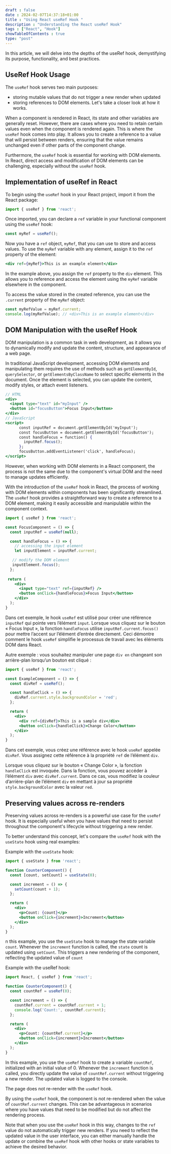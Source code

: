 ```yaml
--- 
draft : false
date : 2024-02-07T14:37:18+01:00
title : "Using React useRef Hook "
description : "Understanding the React useRef Hook"
tags : ["React", "Hook"]
showTableOfContents : true
type: "post"
---
```


In this article, we will delve into the depths of the useRef hook, demystifying its purpose, functionality, and best practices.

## UseRef Hook Usage

The `useRef` hook serves two main purposes: 
* storing mutable values that do not trigger a new render when updated 
* storing references to DOM elements. Let's take a closer look at how it works.

When a component is rendered in React, its state and other variables are generally reset. However, there are cases where you need to retain certain values even when the component is rendered again. This is where the `useRef` hook comes into play. It allows you to create a reference to a value that will persist between renders, ensuring that the value remains unchanged even if other parts of the component change.

Furthermore, the `useRef` hook is essential for working with DOM elements. In React, direct access and modification of DOM elements can be challenging, especially without the `useRef` hook.

## Implementation of useRef in React

To begin using the `useRef` hook in your React project, import it from the React package:
```javascript
import { useRef } from 'react';
```
Once imported, you can declare a `ref` variable in your functional component using the `useRef` hook:

```jsx
const myRef = useRef();
```
Now you have a `ref` object, `myRef`, that you can use to store and access values. To use the `myRef` variable with any element, assign it to the `ref` property of the element:

```jsx
<div ref={myRef}>This is an example element</div>
```

In the example above, you assign the `ref` property to the `div` element. This allows you to reference and access the element using the `myRef` variable elsewhere in the component.

To access the value stored in the created reference, you can use the `.current` property of the `myRef` object:

```jsx
const myRefValue = myRef.current;
console.log(myRefValue); // <div>This is an example element</div>
```


## DOM Manipulation with the useRef Hook

DOM manipulation is a common task in web development, as it allows you to dynamically modify and update the content, structure, and appearance of a web page.

In traditional JavaScript development, accessing DOM elements and manipulating them requires the use of methods such as `getElementById`, `querySelector`, or `getElementsByClassName` to select specific elements in the document. Once the element is selected, you can update the content, modify styles, or attach event listeners.

```jsx
// HTML
<div>
  <input type="text" id="myInput" />
  <button id="focusButton">Focus Input</button>
</div>
// JavaScript
<script>
      const inputRef = document.getElementById('myInput');
      const focusButton = document.getElementById('focusButton');
      const handleFocus = function() {
        inputRef.focus();
      };
      focusButton.addEventListener('click', handleFocus);
</script>
```

However, when working with DOM elements in a React component, the process is not the same due to the component's virtual DOM and the need to manage updates efficiently.

With the introduction of the `useRef` hook in React, the process of working with DOM elements within components has been significantly streamlined. The `useRef` hook provides a straightforward way to create a reference to a DOM element, making it easily accessible and manipulable within the component context.

```jsx
import { useRef } from 'react';

const FocusComponent = () => {
  const inputRef = useRef(null);

  const handleFocus = () => {
    // accessing the input element
    let inputElement = inputRef.current;

   // modify the DOM element
   inputElement.focus();
  };
 
 return (
    <div>
      <input type="text" ref={inputRef} />
      <button onClick={handleFocus}>Focus Input</button>
    </div>
  );
}
```

Dans cet exemple, le hook `useRef` est utilisé pour créer une référence `inputRef` qui pointe vers l’élément `input`. Lorsque vous cliquez sur le bouton « Focus Input », la fonction `handleFocus` utilise `inputRef.current.focus()` pour mettre l’accent sur l’élément d’entrée directement. Ceci démontre comment le hook `useRef` simplifie le processus de travail avec les éléments DOM dans React.

Autre exemple : vous souhaitez manipuler une page `div en` changeant son arrière-plan lorsqu’un bouton est cliqué :

```jsx
import { useRef } from 'react';

const ExampleComponent = () => {
  const divRef = useRef();

  const handleClick = () => {
    divRef.current.style.backgroundColor = 'red';
  };

  return (
    <div>
      <div ref={divRef}>This is a sample div</div>
      <button onClick={handleClick}>Change Color</button>
    </div>
  );
}
```

Dans cet exemple, vous créez une référence avec le hook `useRef` appelée `divRef`. Vous assignez cette référence à la propriété `ref` de l’élément `div`.

Lorsque vous cliquez sur le bouton « Change Color », la fonction `handleClick` est invoquée. Dans la fonction, vous pouvez accéder à l’élément `div` avec `divRef.current`. Dans ce cas, vous modifiez la couleur d’arrière-plan de l’élément `div` en mettant à jour sa propriété `style.backgroundColor` avec la valeur `red`.

## Preserving values across re-renders

Preserving values across re-renders is a powerful use case for the `useRef` hook. It is especially useful when you have values that need to persist throughout the component's lifecycle without triggering a new render.

To better understand this concept, let's compare the `useRef` hook with the `useState` hook using real examples:

Example with the `useState` hook:
```jsx
import { useState } from 'react';

function CounterComponent() {
  const [count, setCount] = useState(0);

  const increment = () => {
    setCount(count + 1);
  };

  return (
    <div>
      <p>Count: {count}</p>
      <button onClick={increment}>Increment</button>
    </div>
  );
}
```
n this example, you use the `useState` hook to manage the state variable `count`. Whenever the `increment` function is called, the `state` count is updated using `setCount`. This triggers a new rendering of the component, reflecting the updated value of `count`

Example with the useRef hook:
```jsx
import React, { useRef } from 'react';

function CounterComponent() {
  const countRef = useRef(0);

  const increment = () => {
    countRef.current = countRef.current + 1;
    console.log('Count:', countRef.current);
  };

  return (
    <div>
      <p>Count: {countRef.current}</p>
      <button onClick={increment}>Increment</button>
    </div>
  );
}
```

In this example, you use the `useRef` hook to create a variable `countRef`, initialized with an initial value of 0. Whenever the `increment` function is called, you directly update the value of `countRef.current` without triggering a new render. The updated value is logged to the console.

The page does not re-render with the `useRef` hook.

By using the `useRef` hook, the component is not re-rendered when the value of `countRef.current` changes. This can be advantageous in scenarios where you have values that need to be modified but do not affect the rendering process.

Note that when you use the `useRef` hook in this way, changes to the `ref` value do not automatically trigger new renders. If you need to reflect the updated value in the user interface, you can either manually handle the update or combine the `useRef` hook with other hooks or state variables to achieve the desired behavior.
